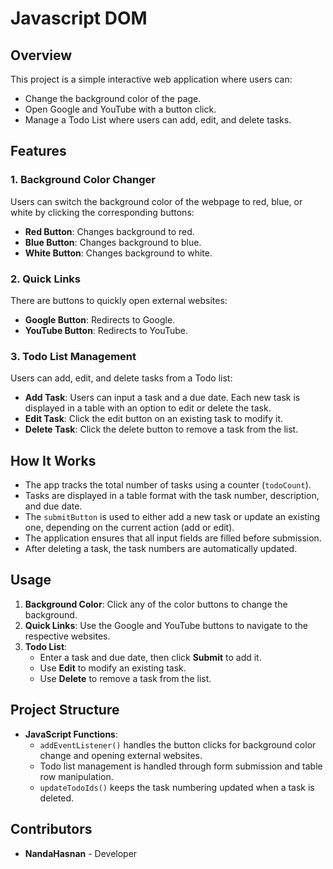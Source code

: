 # Javascript DOM

## Overview
This project is a simple interactive web application where users can:
- Change the background color of the page.
- Open Google and YouTube with a button click.
- Manage a Todo List where users can add, edit, and delete tasks.

## Features
### 1. **Background Color Changer**
Users can switch the background color of the webpage to red, blue, or white by clicking the corresponding buttons:
- **Red Button**: Changes background to red.
- **Blue Button**: Changes background to blue.
- **White Button**: Changes background to white.

### 2. **Quick Links**
There are buttons to quickly open external websites:
- **Google Button**: Redirects to Google.
- **YouTube Button**: Redirects to YouTube.

### 3. **Todo List Management**
Users can add, edit, and delete tasks from a Todo list:
- **Add Task**: Users can input a task and a due date. Each new task is displayed in a table with an option to edit or delete the task.
- **Edit Task**: Click the edit button on an existing task to modify it.
- **Delete Task**: Click the delete button to remove a task from the list.

## How It Works
- The app tracks the total number of tasks using a counter (`todoCount`).
- Tasks are displayed in a table format with the task number, description, and due date.
- The `submitButton` is used to either add a new task or update an existing one, depending on the current action (add or edit).
- The application ensures that all input fields are filled before submission.
- After deleting a task, the task numbers are automatically updated.

## Usage
1. **Background Color**: Click any of the color buttons to change the background.
2. **Quick Links**: Use the Google and YouTube buttons to navigate to the respective websites.
3. **Todo List**:
   - Enter a task and due date, then click **Submit** to add it.
   - Use **Edit** to modify an existing task.
   - Use **Delete** to remove a task from the list.

## Project Structure
- **JavaScript Functions**: 
   - `addEventListener()` handles the button clicks for background color change and opening external websites.
   - Todo list management is handled through form submission and table row manipulation.
   - `updateTodoIds()` keeps the task numbering updated when a task is deleted.

## Contributors
- **NandaHasnan** - Developer
